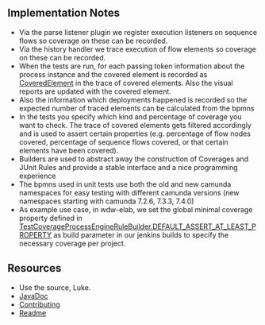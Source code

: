 ## Implementation Notes
- Via the parse listener plugin we register execution listeners on sequence flows so coverage on these can be recorded.
- Via the history handler we trace execution of flow elements so coverage on these can be recorded.
- When the tests are run, for each passing token information about the process instance and the covered element is recorded as [CoveredElement](src/main/java/org/camunda/bpm/extension/process_test_coverage/trace/CoveredElement.java) in the trace of covered elements. Also the visual reports are updated with the covered element.
- Also the information which deployments happened is recorded so the expected number of traced elements can be calculated from the bpmns 
- In the tests you specify which kind and percentage of coverage you want to check. The trace of covered elements gets filtered accordingly and is used to assert certain properties (e.g. percentage of flow nodes covered, percentage of sequence flows covered, or that certain elements have been covered). 
- Builders are used to abstract away the construction of Coverages and JUnit Rules and provide a stable interface and a nice programming experience
- The bpmns used in unit tests use both the old and new camunda namespaces for easy testing with different camunda versions (new namespaces starting with camunda 7.2.6, 7.3.3, 7.4.0)
- As example use case, in wdw-elab, we set the global minimal coverage property defined in [TestCoverageProcessEngineRuleBuilder.DEFAULT_ASSERT_AT_LEAST_PROPERTY](src/main/java/org/camunda/bpm/extension/process_test_coverage/junit/rules/TestCoverageProcessEngineRuleBuilder.java) as build parameter in our jenkins builds to specify the necessary coverage per project. 

## Resources
* Use the source, Luke.
* [JavaDoc](https://camunda.github.io/camunda-process-test-coverage/javadoc)
* [Contributing](CONTRIBUTING.md)
* [Readme](README.md)
